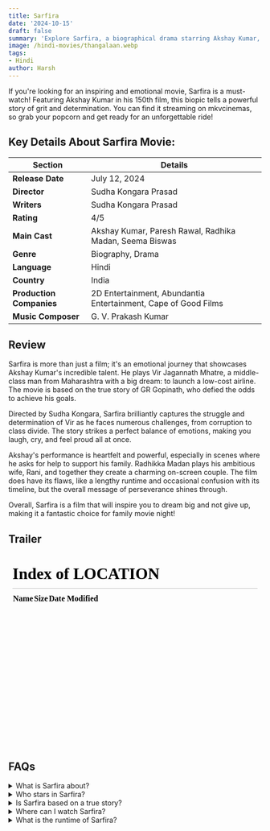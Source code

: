 ```yaml
---
title: Sarfira
date: '2024-10-15'
draft: false
summary: 'Explore Sarfira, a biographical drama starring Akshay Kumar, Discover its inspiring story and cast details'
image: /hindi-movies/thangalaan.webp
tags:
- Hindi
author: Harsh
---
```


If you're looking for an inspiring and emotional movie, Sarfira is a must-watch! Featuring Akshay Kumar in his 150th
film, this biopic tells a powerful story of grit and determination. You can find it streaming on mkvcinemas, so grab
your popcorn and get ready for an unforgettable ride!

## Key Details About Sarfira Movie:

| Section | Details |
|-----------------------|------------------------------------------------------------------------------------------------------|
| **Release Date** | July 12, 2024 |
| **Director** | Sudha Kongara Prasad |
| **Writers** | Sudha Kongara Prasad |
| **Rating** | 4/5 |
| **Main Cast** | Akshay Kumar, Paresh Rawal, Radhika Madan, Seema Biswas |
| **Genre** | Biography, Drama |
| **Language** | Hindi |
| **Country** | India |
| **Production Companies** | 2D Entertainment, Abundantia Entertainment, Cape of Good Films |
| **Music Composer** | G. V. Prakash Kumar |

## Review

Sarfira is more than just a film; it's an emotional journey that showcases Akshay Kumar's incredible talent. He plays
Vir Jagannath Mhatre, a middle-class man from Maharashtra with a big dream: to launch a low-cost airline. The movie is
based on the true story of GR Gopinath, who defied the odds to achieve his goals.

Directed by Sudha Kongara, Sarfira brilliantly captures the struggle and determination of Vir as he faces numerous
challenges, from corruption to class divide. The story strikes a perfect balance of emotions, making you laugh, cry, and
feel proud all at once.

Akshay's performance is heartfelt and powerful, especially in scenes where he asks for help to support his family.
Radhikka Madan plays his ambitious wife, Rani, and together they create a charming on-screen couple. The film does have
its flaws, like a lengthy runtime and occasional confusion with its timeline, but the overall message of perseverance
shines through.

Overall, Sarfira is a film that will inspire you to dream big and not give up, making it a fantastic choice for family
movie night!

## Trailer

<iframe width="100%" height="380" src="/" frameborder="0"
  allow="accelerometer; autoplay; clipboard-write; encrypted-media; gyroscope; picture-in-picture; web-share"
  referrerpolicy="strict-origin-when-cross-origin" allowfullscreen></iframe>

## FAQs

<div>
  <details>
    <summary>What is Sarfira about?</summary>
    <p>Sarfira follows the inspiring journey of Vir Jagannath Mhatre, a man who dreams of launching a low-cost airline
      against all odds.</p>
  </details>

  <details>
    <summary>Who stars in Sarfira?</summary>
    <p>The movie stars Akshay Kumar as the lead, along with Radhikka Madan and Paresh Rawal.</p>
  </details>

  <details>
    <summary>Is Sarfira based on a true story?</summary>
    <p>Yes, it is based on the life of GR Gopinath, who wrote the memoir "Simply Fly: A Deccan Odyssey."</p>
  </details>

  <details>
    <summary>Where can I watch Sarfira?</summary>
    <p>You can stream Sarfira on mkvcinemas.</p>
  </details>

  <details>
    <summary>What is the runtime of Sarfira?</summary>
    <p>The film has a runtime of 155 minutes.</p>
  </details>
</div>